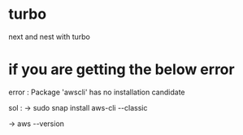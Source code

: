 # turbo

next and nest with turbo

# if you are getting the below error

error : Package 'awscli' has no installation candidate

sol : -> sudo snap install aws-cli --classic

-> aws --version
